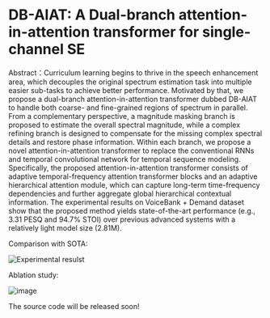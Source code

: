 # DB-AIAT: A Dual-branch attention-in-attention transformer for single-channel SE
Abstract：Curriculum learning begins to thrive in the speech enhancement area, which decouples the original spectrum estimation task into multiple easier sub-tasks to achieve better performance. Motivated by that, we propose a dual-branch attention-in-attention transformer dubbed DB-AIAT to handle both coarse- and fine-grained regions of spectrum in parallel. From a complementary perspective, a magnitude masking branch is proposed to estimate the overall spectral magnitude, while a complex refining branch is designed to compensate for the missing complex spectral details and restore phase information. Within each branch, we propose a novel attention-in-attention transformer to replace the conventional RNNs and temporal convolutional network for temporal sequence modeling. Specifically, the proposed attention-in-attention transformer consists of adaptive temporal-frequency attention transformer blocks and an adaptive hierarchical attention module, which can capture long-term time-frequency dependencies and further aggregate global hierarchical contextual information. The experimental results on VoiceBank + Demand dataset show that the proposed method yields state-of-the-art performance (e.g., 3.31 PESQ and 94.7% STOI) over previous advanced systems with a relatively light model size (2.81M).


Comparison with SOTA:

![Experimental resulst](https://user-images.githubusercontent.com/51236251/134447067-15506636-9dbb-426f-894c-eafcf28940a3.PNG)

Ablation study:

![image](https://user-images.githubusercontent.com/51236251/134447114-74429af8-7c10-465d-8a1e-ddf0ec636b4e.png)


The source code will be released soon!

